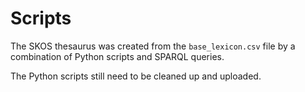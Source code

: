 Scripts
========

The SKOS thesaurus was created from the `base_lexicon.csv` file by a combination of Python scripts and SPARQL queries. 

The Python scripts still need to be cleaned up and uploaded.
